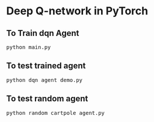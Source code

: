 # Deep Q-network in PyTorch

## To Train dqn Agent
<pre>
python main.py
</pre>

## To test trained agent
<pre>
python dqn_agent_demo.py
</pre>

## To test random agent
<pre>
python random_cartpole_agent.py
</pre>
